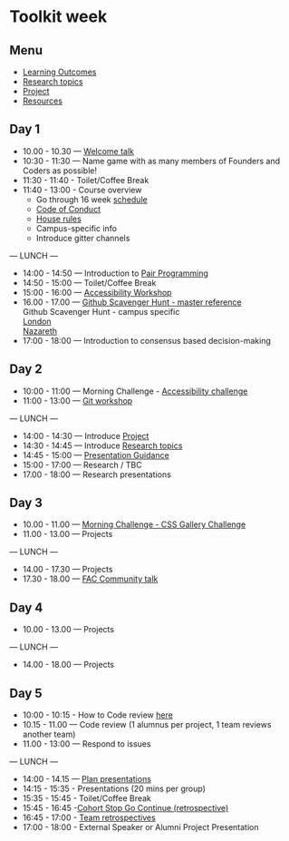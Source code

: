 # Toolkit week

## Menu
- [Learning Outcomes](./learning-outcomes.md)
- [Research topics](./research-afternoon.md)
- [Project](./project.md)
- [Resources](./resources.md)

## Day 1
- 10.00 - 10.30 — [Welcome talk](https://github.com/foundersandcoders/master-reference/blob/master/about.md)
- 10:30 - 11:30 — Name game with as many members of Founders and Coders as possible!
- 11:30 - 11:40 - Toilet/Coffee Break
- 11:40 - 13:00 - Course overview
     - Go through 16 week [schedule](https://github.com/foundersandcoders/master-reference/tree/master/coursebook)
    - [Code of Conduct](https://github.com/foundersandcoders/master-reference/blob/master/code-of-conduct.md)
    - [House rules](../general/house-rules.md)
    - Campus-specific info
    - Introduce gitter channels


— LUNCH —

- 14:00 - 14:50 — Introduction to [Pair Programming](https://github.com/foundersandcoders/master-reference/blob/master/coursebook/week-1/pair-programming.md)
- 14:50 - 15:00 — Toilet/Coffee Break
- 15:00 - 16:00 — [Accessibility Workshop](https://github.com/foundersandcoders/web-accessibility/blob/master/putting-yourself-in-someone-elses-shoes.md)
- 16.00 - 17.00 — [Github Scavenger Hunt - master reference](https://github.com/foundersandcoders/master-reference/blob/master/coursebook/general/github-scavenger-hunt.md)  
Github Scavenger Hunt - campus specific  
[London](https://github.com/foundersandcoders/london-programme/blob/master/github-scavenger-hunt.md)  
[Nazareth](https://github.com/foundersandcoders/nazareth-programme/blob/master/github-scavenger-hunt.md)
- 17:00 - 18:00 — Introduction to consensus based decision-making

## Day 2
- 10:00 - 11:00 — Morning Challenge - [Accessibility challenge](https://github.com/foundersandcoders/accessibility-challenge)
- 11:00 - 13:00 — [Git workshop](https://github.com/foundersandcoders/git-workflow-workshop-for-two)

— LUNCH —
- 14:00 - 14:30 — Introduce [Project](./project.md)
- 14:30 - 14:45 — Introduce [Research topics](./research-afternoon.md)
- 14:45 - 15:00 — [Presentation Guidance](./presentation-guidance.md)
- 15:00 - 17:00 — Research / TBC
- 17.00 - 18:00 — Research presentations


## Day 3
- 10.00 - 11.00 — [Morning Challenge - CSS Gallery Challenge](https://github.com/foundersandcoders/css-gallery-challenge)
- 11.00 - 13.00 — Projects

— LUNCH —
- 14.00 - 17.30 — Projects
- 17.30 - 18.00 — [FAC Community talk](https://docs.google.com/presentation/d/188OOWrbC7vN4wHA8BHFljuhbaHLaPwA6_6a1Xgrny5Y/edit?usp=sharing)

## Day 4
- 10.00 - 13.00 — Projects

— LUNCH —
- 14.00 - 18.00 — Projects

## Day 5
- 10:00 - 10:15 - How to Code review [here](./codereviewintro.md)
- 10.15 - 11.00 — Code review (1 alumnus per project, 1 team reviews another team)
- 11.00 - 13:00 — Respond to issues

— LUNCH —

- 14:00 - 14.15 — [Plan presentations](https://github.com/foundersandcoders/master-reference/blob/master/coursebook/general/weekly-projects.md#project-presentation)
- 14:15 - 15:35 - Presentations (20 mins per group)
- 15:35 - 15:45 - Toilet/Coffee Break
- 15:45 - 16:45 -[Cohort Stop Go Continue (retrospective)](./retrospectives.md#cohort-retrospective)
- 16:45 - 17:00 - [Team retrospectives](./retrospectives.md#team-retrospective)
- 17:00 - 18:00 - External Speaker or Alumni Project Presentation
